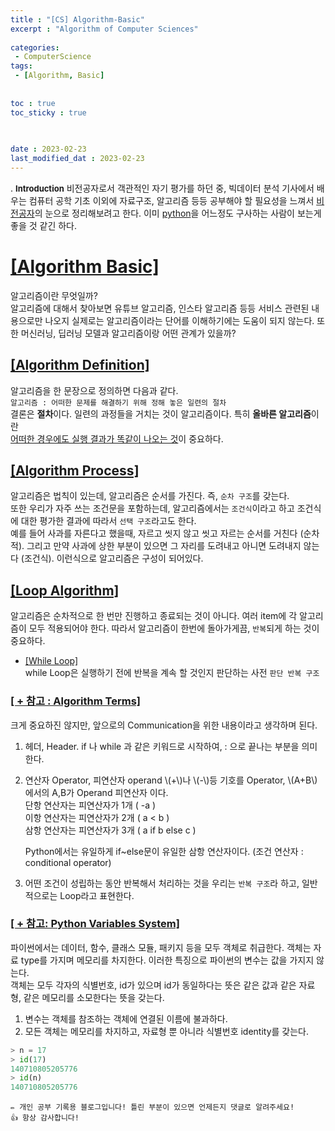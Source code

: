 ```yaml
--- 
title : "[CS] Algorithm-Basic"
excerpt : "Algorithm of Computer Sciences"
   
categories: 
 - ComputerScience 
tags: 
 - [Algorithm, Basic]
 
   
toc : true
toc_sticky : true

    
 
date : 2023-02-23
last_modified_dat : 2023-02-23
---
```

<div class='notice' markdown='1'>. 
<b><font size='2'>Introduction</font></b>  
비전공자로서 객관적인 자기 평가를 하던 중, 빅데이터 분석 기사에서 배우는 컴퓨터 공학 기초 이외에  
자료구조, 알고리즘 등등 공부해야 할 필요성을 느껴서 <u>비전공자</u>의 눈으로 정리해보려고 한다.  
이미 <u>python</u>을 어느정도 구사하는 사람이 보는게 좋을 것 같긴 하다.
</div>

# **<u>[Algorithm Basic]</u>**
알고리즘이란 무엇일까?  
알고리즘에 대해서 찾아보면 유튜브 알고리즘, 인스타 알고리즘 등등 서비스 관련된 내용으로만 나오지 실제로는 알고리즘이라는 단어를 이해하기에는 도움이 되지 않는다. 또한 머신러닝, 딥러닝 모델과 알고리즘이랑 어떤 관계가 있을까?  

## **<u>[Algorithm Definition]</u>**
알고리즘을 한 문장으로 정의하면 다음과 같다.  
`알고리즘 : 어떠한 문제를 해결하기 위해 정해 놓은 일련의 절차`  
결론은 **절차**이다. 일련의 과정들을 거치는 것이 알고리즘이다. 특히 **올바른 알고리즘**이란  
<u>어떠한 경우에도 실행 결과가 똑같이 나오는 것</u>이 중요하다.

## **<u>[Algorithm Process]</u>**
알고리즘은 법칙이 있는데, 알고리즘은 순서를 가진다. 즉, `순차 구조`를 갖는다.  
또한 우리가 자주 쓰는 조건문을 포함하는데, 알고리즘에서는 `조건식`이라고 하고 조건식에 대한 평가한 결과에 따라서 `선택 구조`라고도 한다.  
예를 들어 사과를 자른다고 했을때, 자르고 씻지 않고 씻고 자르는 순서를 거친다 (순차적). 그리고 만약 사과에 상한 부분이 있으면 그 자리를 도려내고 아니면 도려내지 않는다 (조건식). 이런식으로 알고리즘은 구성이 되어있다.

## **<u>[Loop Algorithm]</u>**
알고리즘은 순차적으로 한 번만 진행하고 종료되는 것이 아니다. 여러 item에 각 알고리즘이 모두 적용되어야 한다. 따라서 알고리즘이 한번에 돌아가게끔, `반복`되게 하는 것이 중요하다.  



* <u>[While Loop]</u>  
  while Loop은 실행하기 전에 반복을 계속 할 것인지 판단하는 사전 `판단 반복 구조`  

### **<u>[ + 참고 : Algorithm Terms]</u>**
크게 중요하진 않지만, 앞으로의 Communication을 위한 내용이라고 생각하며 된다.  
1. 헤더, Header.
   if 나 while 과 같은 키워드로 시작하여, : 으로 끝나는 부분을 의미한다.
2. 연산자 Operator, 피연산자 operand
   \\(+\\)나 \\(-\\)등 기호를 Operator, \\(A+B\\)에서의 A,B가 Operand 피연산자 이다.  
   단항 연산자는 피연산자가 1개 ( -a )  
   이항 연산자는 피연산자가 2개 ( a < b )  
   삼항 연산자는 피연산자가 3개 ( a if b else c )   
   
   Python에서는 유일하게 if~else문이 유일한 삼항 연산자이다. (조건 연산자 : conditional operator)
3. 어떤 조건이 성립하는 동안 반복해서 처리하는 것을 우리는 `반복 구조`라 하고, 일반적으로는 Loop라고 표현한다.

### **<u>[ + 참고: Python Variables System]</u>**
파이썬에서는 데이터, 함수, 클래스 모듈, 패키지 등을 모두 객체로 취급한다. 객체는 자료 type를 가지며 메모리를 차지한다. 이러한 특징으로 파이썬의 변수는 값을 가지지 않는다.  
객체는 모두 각자의 식별번호, id가 있으며 id가 동일하다는 뜻은 같은 값과 같은 자료형, 같은 메모리를 소모한다는 뜻을 갖는다.  

1. 변수는 객체를 참조하는 객체에 연결된 이름에 불과하다.
2. 모든 객체는 메모리를 차지하고, 자료형 뿐 아니라 식별번호 identity를 갖는다.

~~~python
> n = 17
> id(17)
140710805205776
> id(n)
140710805205776
~~~

```
✏️ 개인 공부 기록용 블로그입니다! 틀린 부분이 있으면 언제든지 댓글로 알려주세요!
👍 항상 감사합니다!
```
